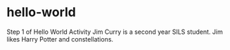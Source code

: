 # hello-world
Step 1 of Hello World Activity
Jim Curry is a second year SILS student.
Jim likes Harry Potter and constellations.
